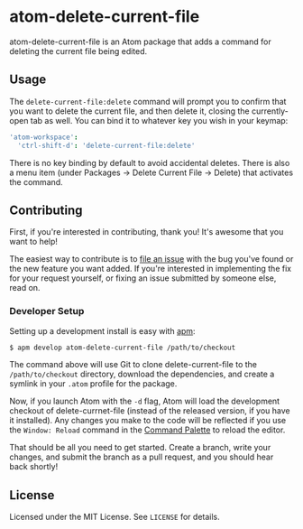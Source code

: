 # atom-delete-current-file

atom-delete-current-file is an Atom package that adds a command for deleting
the current file being edited.

## Usage

The `delete-current-file:delete` command will prompt you to confirm that you
want to delete the current file, and then delete it, closing the currently-open
tab as well. You can bind it to whatever key you wish in your keymap:

```cson
'atom-workspace':
  'ctrl-shift-d': 'delete-current-file:delete'
```

There is no key binding by default to avoid accidental deletes. There is also a
menu item (under Packages -> Delete Current File -> Delete) that activates the
command.

## Contributing

First, if you're interested in contributing, thank you! It's awesome that you
want to help!

The easiest way to contribute is to [file an issue][] with the bug you've found
or the new feature you want added. If you're interested in implementing the fix
for your request yourself, or fixing an issue submitted by someone else, read
on.

[file an issue]: https://github.com/Osmose/advanced-open-file/issues/new

### Developer Setup

Setting up a development install is easy with [apm][]:

```sh
$ apm develop atom-delete-current-file /path/to/checkout
```

The command above will use Git to clone delete-current-file to the
`/path/to/checkout` directory, download the dependencies, and create a symlink
in your `.atom` profile for the package.

Now, if you launch Atom with the `-d` flag, Atom will load the development
checkout of delete-currnet-file (instead of the released version, if you have it
installed). Any changes you make to the code will be reflected if you use the
`Window: Reload` command in the [Command Palette][] to reload the editor.

That should be all you need to get started. Create a branch, write your changes,
and submit the branch as a pull request, and you should hear back shortly!

[apm]: https://github.com/atom/apm
[Command Palette]: https://atom.io/docs/latest/getting-started-atom-basics#command-palette

## License

Licensed under the MIT License. See `LICENSE` for details.
